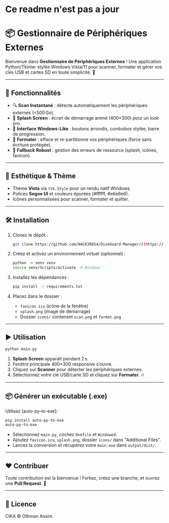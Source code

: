 # Ce readme n'est pas a jour

# 📦 Gestionnaire de Périphériques Externes

Bienvenue dans **Gestionnaire de Périphériques Externes** ! Une application Python/Tkinter stylée Windows Vista/11 pour scanner, formater et gérer vos clés USB et cartes SD en toute simplicité. 🎉

---

## 🚀 Fonctionnalités

* 🔍 **Scan Instantané** : détecte automatiquement les périphériques externes (<500 Go).
* 🔄 **Splash Screen** : écran de démarrage animé (400×300) pour un look pro.
* 🎨 **Interface Windows-Like** : boutons arrondis, combobox stylée, barre de progression.
* 💾 **Formater** : efface et re-partitionne vos périphériques (force sans écriture protégée).
* 🔧 **Fallback Robust** : gestion des erreurs de ressource (splash, icônes, favicon).

---

## 🎨 Esthétique & Thème

* Thème **Vista** via `ttk.Style` pour un rendu natif Windows.
* Polices **Segoe UI** et couleurs épurées (#ffffff, #e6e6e6).
* Icônes personnalisées pour scanner, formater et quitter.

---

## 🛠️ Installation

1. Clonez le dépôt :

   ```bash
   git clone https://github.com/H4CK3R854/DiskGuard-Manager/](https://github.com/H4CK3R854/DiskGuard-Manager.git
   ```
2. Créez et activez un environnement virtuel (optionnel) :

   ```bash
   python -m venv venv
   source venv/Scripts/activate  # Windows
   ```
3. Installez les dépendances :

   ```bash
   pip install -r requirements.txt
   ```
4. Placez dans le dossier :

   * `favicon.ico` (icône de la fenêtre)
   * `splash.png` (image de démarrage)
   * Dossier `icons/` contenant `scan.png` et `format.png`

---

## ▶️ Utilisation

```bash
python main.py
```

1. **Splash Screen** apparaît pendant 2 s.
2. Fenêtre principale 400×300 responsive s’ouvre.
3. Cliquez sur **Scanner** pour détecter les périphériques externes.
4. Sélectionnez votre clé USB/carte SD et cliquez sur **Formater**. 🔥

---

## 📦 Générer un exécutable (.exe)

Utilisez \[auto-py-to-exe]:

```bash
pip install auto-py-to-exe
auto-py-to-exe
```

* Sélectionnez `main.py`, cochez `Onefile` et `Windowed`.
* Ajoutez `favicon.ico`, `splash.png`, dossier `icons/` dans "Additional Files".
* Lancez la conversion et récupérez votre `main.exe` dans `output/dist/`.

---

## ❤️ Contribuer

Toute contribution est la bienvenue ! Forkez, créez une branche, et ouvrez une **Pull Request**. 🤝

---

## 📜 Licence

CIKA © Othman Assim
